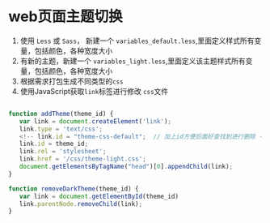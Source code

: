 # web页面主题切换

1. 使用 `Less` 或 `Sass`， 新建一个 `variables_default.less`,里面定义样式所有变量，包括颜色，各种宽度大小
2. 有新的主题，新建一个 `variables_light.less`,里面定义该主题样式所有变量，包括颜色，各种宽度大小
3. 根据需求打包生成不同类型的`css`
4. 使用JavaScript获取`link`标签进行修改 `css`文件

```javascript

function addTheme(theme_id) {
   var link = document.createElement('link');
   link.type = 'text/css';
   <!-- link.id = "theme-css-default";  // 加上id方便后面好查找到进行删除 -->
   link.id = theme_id; 
   link.rel = 'stylesheet';
   link.href = '/css/theme-light.css';
   document.getElementsByTagName("head")[0].appendChild(link);
}

function removeDarkTheme(theme_id) {
   var link = document.getElementById(theme_id)
   link.parentNode.removeChild(link);
}

```